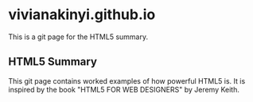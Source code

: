 # vivianakinyi.github.io
This is a git page for the HTML5 summary.

## HTML5 Summary
This git page contains worked examples of how powerful HTML5 is.
It is inspired by the book "HTML5 FOR WEB DESIGNERS" by Jeremy Keith.
